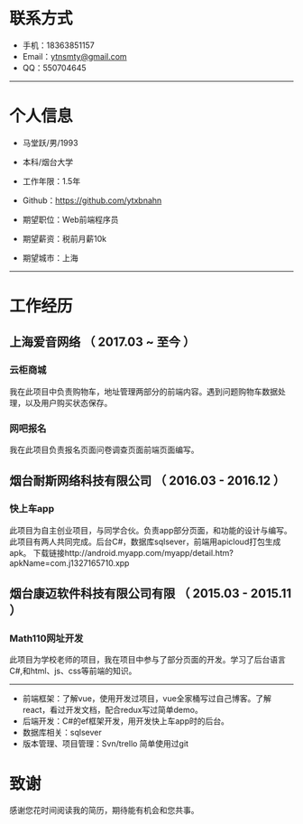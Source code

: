# 联系方式

- 手机：18363851157
- Email：ytnsmty@gmail.com
- QQ：550704645

---

# 个人信息

 - 马堂跃/男/1993 
 - 本科/烟台大学 
 - 工作年限：1.5年
 - Github：https://github.com/ytxbnahn 

 - 期望职位：Web前端程序员
 - 期望薪资：税前月薪10k
 - 期望城市：上海

---

# 工作经历

## 上海爱音网络 （ 2017.03 ~ 至今 ）

### 云柜商城 
我在此项目中负责购物车，地址管理两部分的前端内容。遇到问题购物车数据处理，以及用户购买状态保存。


### 网吧报名 
我在此项目负责报名页面问卷调查页面前端页面编写。

 
## 烟台耐斯网络科技有限公司  （ 2016.03 - 2016.12 ）

### 快上车app 
此项目为自主创业项目，与同学合伙。负责app部分页面，和功能的设计与编写。此项目有两人共同完成。后台C#，数据库sqlsever，前端用apicloud打包生成apk。
下载链接http://android.myapp.com/myapp/detail.htm?apkName=com.j1327165710.xpp


## 烟台康迈软件科技有限公司有限   （ 2015.03 - 2015.11 ）

### Math110网址开发 
此项目为学校老师的项目，我在项目中参与了部分页面的开发。学习了后台语言C#,和html、js、css等前端的知识。

---

- 前端框架：了解vue，使用开发过项目，vue全家桶写过自己博客。了解react，看过开发文档，配合redux写过简单demo。
- 后端开发：C#的ef框架开发，用开发快上车app时的后台。
- 数据库相关：sqlsever
- 版本管理、项目管理：Svn/trello 简单使用过git

# 致谢
感谢您花时间阅读我的简历，期待能有机会和您共事。

